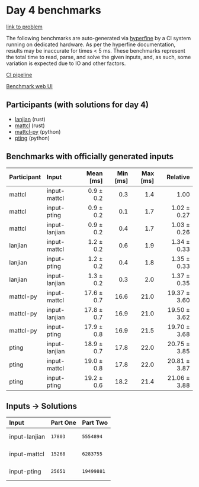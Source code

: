 # Day 4 benchmarks

[link to problem](https://adventofcode.com/2023/day/4)

The following benchmarks are auto-generated via
[hyperfine](https://github.com/sharkdp/hyperfine) by a CI system running on
dedicated hardware. As per the hyperfine documentation, results may be
inaccurate for times < 5 ms. These benchmarks represent the total time to read,
parse, and solve the given inputs, and, as such, some variation is expected due
to IO and other factors.

[CI pipeline](http://ci.papercode.net:8080/teams/main/pipelines/aoc2023)

[Benchmark web UI](https://aoc.ancalagon.black)


## Participants (with solutions for day 4)

- [lanjian](https://github.com/lanjian/aoc-2023) (rust)
- [mattcl](https://github.com/mattcl/aoc2023) (rust)
- [mattcl-py](https://github.com/mattcl/aoc2023-py) (python)
- [pting](https://github.com/pting/aoc2023) (python)


## Benchmarks with officially generated inputs

| Participant | Input | Mean [ms] | Min [ms] | Max [ms] | Relative |
|:---|:---|---:|---:|---:|---:|
| mattcl | input-mattcl | 0.9 ± 0.2 | 0.3 | 1.4 | 1.00 |
| mattcl | input-pting | 0.9 ± 0.2 | 0.1 | 1.7 | 1.02 ± 0.27 |
| mattcl | input-lanjian | 0.9 ± 0.2 | 0.4 | 1.7 | 1.03 ± 0.26 |
| lanjian | input-mattcl | 1.2 ± 0.2 | 0.6 | 1.9 | 1.34 ± 0.33 |
| lanjian | input-pting | 1.2 ± 0.2 | 0.4 | 1.8 | 1.35 ± 0.33 |
| lanjian | input-lanjian | 1.3 ± 0.2 | 0.3 | 2.0 | 1.37 ± 0.35 |
| mattcl-py | input-mattcl | 17.6 ± 0.7 | 16.6 | 21.0 | 19.37 ± 3.60 |
| mattcl-py | input-lanjian | 17.8 ± 0.7 | 16.9 | 21.0 | 19.50 ± 3.62 |
| mattcl-py | input-pting | 17.9 ± 0.8 | 16.9 | 21.5 | 19.70 ± 3.68 |
| pting | input-lanjian | 18.9 ± 0.7 | 17.8 | 22.0 | 20.75 ± 3.85 |
| pting | input-mattcl | 19.0 ± 0.8 | 17.8 | 22.0 | 20.81 ± 3.87 |
| pting | input-pting | 19.2 ± 0.6 | 18.2 | 21.4 | 21.06 ± 3.88 |


## Inputs -> Solutions

| Input | Part One | Part Two |
|:---|:---|:---|
|input-lanjian|<pre>17803</pre>|<pre>5554894</pre>|
|input-mattcl|<pre>15268</pre>|<pre>6283755</pre>|
|input-pting|<pre>25651</pre>|<pre>19499881</pre>|